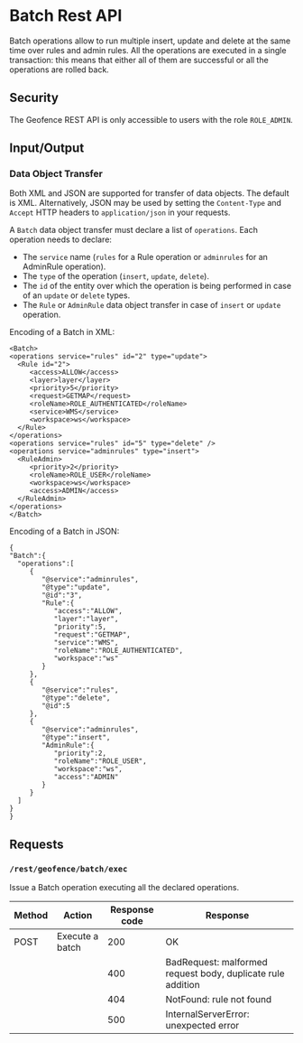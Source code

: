 # Batch Rest API

Batch operations allow to run multiple insert, update and delete at the same time over rules and admin rules. All the operations are executed in a single transaction: this means that either all of them are successful or all the operations are rolled back.

## Security

The Geofence REST API is only accessible to users with the role `ROLE_ADMIN`.

## Input/Output

### Data Object Transfer

Both XML and JSON are supported for transfer of data objects. The default is XML. Alternatively, JSON may be used by setting the `Content-Type` and `Accept` HTTP headers to `application/json` in your requests.

A `Batch` data object transfer must declare a list of `operations`. Each operation needs to declare:

-   The `service` name (`rules` for a Rule operation or `adminrules` for an AdminRule operation).
-   The `type` of the operation (`insert`, `update`, `delete`).
-   The `id` of the entity over which the operation is being performed in case of an `update` or `delete` types.
-   The `Rule` or `AdminRule` data object transfer in case of `insert` or `update` operation.

Encoding of a Batch in XML:

    <Batch>
    <operations service="rules" id="2" type="update">
      <Rule id="2">
         <access>ALLOW</access>
         <layer>layer</layer>
         <priority>5</priority>
         <request>GETMAP</request>
         <roleName>ROLE_AUTHENTICATED</roleName>
         <service>WMS</service>
         <workspace>ws</workspace>
      </Rule>
    </operations>
    <operations service="rules" id="5" type="delete" />
    <operations service="adminrules" type="insert">
      <RuleAdmin>
         <priority>2</priority>
         <roleName>ROLE_USER</roleName>
         <workspace>ws</workspace>
         <access>ADMIN</access>
      </RuleAdmin>
    </operations>
    </Batch>

Encoding of a Batch in JSON:

    {
    "Batch":{
      "operations":[
         {
            "@service":"adminrules",
            "@type":"update",
            "@id":"3",
            "Rule":{
               "access":"ALLOW",
               "layer":"layer",
               "priority":5,
               "request":"GETMAP",
               "service":"WMS",
               "roleName":"ROLE_AUTHENTICATED",
               "workspace":"ws"
            }
         },
         {
            "@service":"rules",
            "@type":"delete",
            "@id":5
         },
         {
            "@service":"adminrules",
            "@type":"insert",
            "AdminRule":{
               "priority":2,
               "roleName":"ROLE_USER",
               "workspace":"ws",
               "access":"ADMIN"
            }
         }
      ]
    }
    }

## Requests

### `/rest/geofence/batch/exec`

Issue a Batch operation executing all the declared operations.

| Method | Action          | Response code | Response                                                    |
| ------ | --------------- | ------------- | ----------------------------------------------------------- |
| POST   | Execute a batch | 200           | OK                                                          |
|        |                 | 400           | BadRequest: malformed request body, duplicate rule addition |
|        |                 | 404           | NotFound: rule not found                                    |
|        |                 | 500           | InternalServerError: unexpected error                       |
